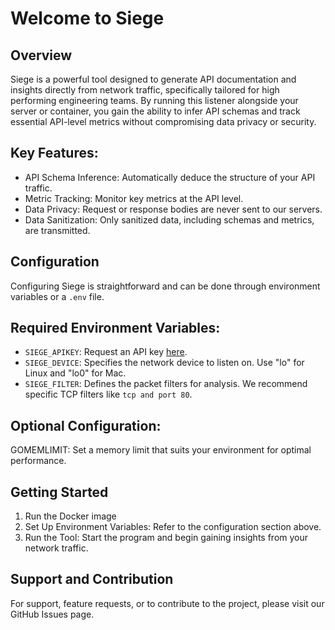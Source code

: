 # Welcome to Siege

## Overview
Siege is a powerful tool designed to generate API documentation and insights directly from network traffic, specifically tailored for high performing engineering teams. By running this listener alongside your server or container, you gain the ability to infer API schemas and track essential API-level metrics without compromising data privacy or security.

## Key Features:
- API Schema Inference: Automatically deduce the structure of your API traffic.
- Metric Tracking: Monitor key metrics at the API level.
- Data Privacy: Request or response bodies are never sent to our servers.
- Data Sanitization: Only sanitized data, including schemas and metrics, are transmitted.

## Configuration
Configuring Siege is straightforward and can be done through environment variables or a `.env` file.

## Required Environment Variables:
- `SIEGE_APIKEY`: Request an API key [here](https://siegeai.com/#contact).
- `SIEGE_DEVICE`: Specifies the network device to listen on. Use "lo" for Linux and "lo0" for Mac.
- `SIEGE_FILTER`: Defines the packet filters for analysis. We recommend specific TCP filters like `tcp and port 80`.

## Optional Configuration:
GOMEMLIMIT: Set a memory limit that suits your environment for optimal performance.

## Getting Started
1. Run the Docker image
2. Set Up Environment Variables: Refer to the configuration section above.
3. Run the Tool: Start the program and begin gaining insights from your network traffic.

## Support and Contribution
For support, feature requests, or to contribute to the project, please visit our GitHub Issues page.
